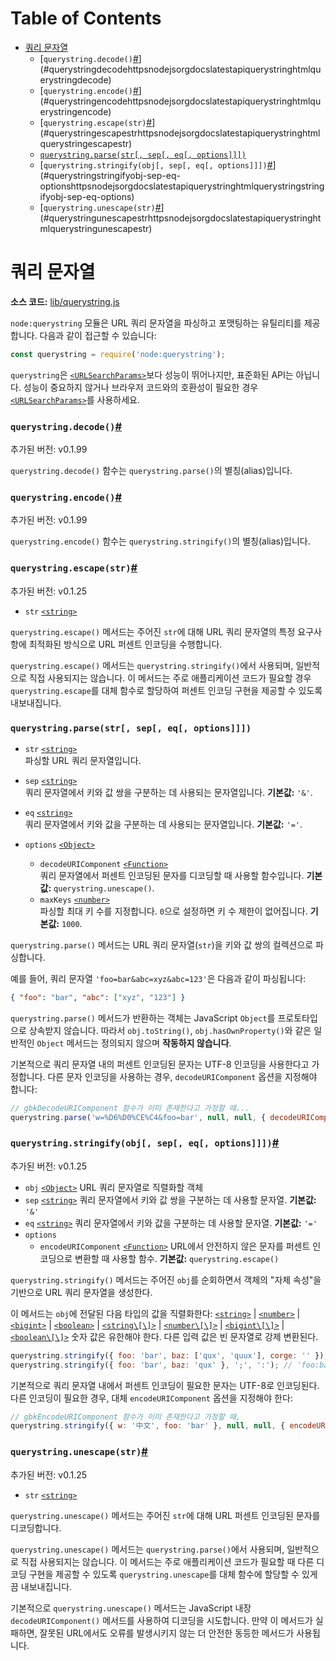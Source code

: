 # Table of Contents

- [쿼리 문자열](#쿼리-문자열)
    - [`querystring.decode()`[#](https://nodejs.org/docs/latest/api/querystring.html#querystringdecode)](#querystringdecodehttpsnodejsorgdocslatestapiquerystringhtmlquerystringdecode)
    - [`querystring.encode()`[#](https://nodejs.org/docs/latest/api/querystring.html#querystringencode)](#querystringencodehttpsnodejsorgdocslatestapiquerystringhtmlquerystringencode)
    - [`querystring.escape(str)`[#](https://nodejs.org/docs/latest/api/querystring.html#querystringescapestr)](#querystringescapestrhttpsnodejsorgdocslatestapiquerystringhtmlquerystringescapestr)
    - [`querystring.parse(str[, sep[, eq[, options]]])`](#querystringparsestr-sep-eq-options)
    - [`querystring.stringify(obj[, sep[, eq[, options]]])`[#](https://nodejs.org/docs/latest/api/querystring.html#querystringstringifyobj-sep-eq-options)](#querystringstringifyobj-sep-eq-optionshttpsnodejsorgdocslatestapiquerystringhtmlquerystringstringifyobj-sep-eq-options)
    - [`querystring.unescape(str)`[#](https://nodejs.org/docs/latest/api/querystring.html#querystringunescapestr)](#querystringunescapestrhttpsnodejsorgdocslatestapiquerystringhtmlquerystringunescapestr)

# 쿼리 문자열

**소스 코드:** [lib/querystring.js](https://github.com/nodejs/node/blob/v23.5.0/lib/querystring.js)

`node:querystring` 모듈은 URL 쿼리 문자열을 파싱하고 포맷팅하는 유틸리티를 제공합니다. 다음과 같이 접근할 수 있습니다:

```js
const querystring = require('node:querystring');
```

`querystring`은 [`<URLSearchParams>`](https://nodejs.org/docs/latest/api/url.html#class-urlsearchparams)보다 성능이 뛰어나지만, 표준화된 API는 아닙니다. 성능이 중요하지 않거나 브라우저 코드와의 호환성이 필요한 경우 [`<URLSearchParams>`](https://nodejs.org/docs/latest/api/url.html#class-urlsearchparams)를 사용하세요.


### `querystring.decode()`[#](https://nodejs.org/docs/latest/api/querystring.html#querystringdecode)

추가된 버전: v0.1.99

`querystring.decode()` 함수는 `querystring.parse()`의 별칭(alias)입니다.


### `querystring.encode()`[#](https://nodejs.org/docs/latest/api/querystring.html#querystringencode)

추가된 버전: v0.1.99

`querystring.encode()` 함수는 `querystring.stringify()`의 별칭(alias)입니다.


### `querystring.escape(str)`[#](https://nodejs.org/docs/latest/api/querystring.html#querystringescapestr)

추가된 버전: v0.1.25

-   `str` [`<string>`](https://developer.mozilla.org/en-US/docs/Web/JavaScript/Data_structures#String_type)

`querystring.escape()` 메서드는 주어진 `str`에 대해 URL 쿼리 문자열의 특정 요구사항에 최적화된 방식으로 URL 퍼센트 인코딩을 수행합니다.

`querystring.escape()` 메서드는 `querystring.stringify()`에서 사용되며, 일반적으로 직접 사용되지는 않습니다. 이 메서드는 주로 애플리케이션 코드가 필요할 경우 `querystring.escape`를 대체 함수로 할당하여 퍼센트 인코딩 구현을 제공할 수 있도록 내보내집니다.


### `querystring.parse(str[, sep[, eq[, options]]])`

- `str` [`<string>`](https://developer.mozilla.org/en-US/docs/Web/JavaScript/Data_structures#String_type)  
  파싱할 URL 쿼리 문자열입니다.
  
- `sep` [`<string>`](https://developer.mozilla.org/en-US/docs/Web/JavaScript/Data_structures#String_type)  
  쿼리 문자열에서 키와 값 쌍을 구분하는 데 사용되는 문자열입니다. **기본값:** `'&'`.
  
- `eq` [`<string>`](https://developer.mozilla.org/en-US/docs/Web/JavaScript/Data_structures#String_type)  
  쿼리 문자열에서 키와 값을 구분하는 데 사용되는 문자열입니다. **기본값:** `'='`.
  
- `options` [`<Object>`](https://developer.mozilla.org/en-US/docs/Web/JavaScript/Reference/Global_Objects/Object)
  - `decodeURIComponent` [`<Function>`](https://developer.mozilla.org/en-US/docs/Web/JavaScript/Reference/Global_Objects/Function)  
    쿼리 문자열에서 퍼센트 인코딩된 문자를 디코딩할 때 사용할 함수입니다. **기본값:** `querystring.unescape()`.
  - `maxKeys` [`<number>`](https://developer.mozilla.org/en-US/docs/Web/JavaScript/Data_structures#Number_type)  
    파싱할 최대 키 수를 지정합니다. `0`으로 설정하면 키 수 제한이 없어집니다. **기본값:** `1000`.

`querystring.parse()` 메서드는 URL 쿼리 문자열(`str`)을 키와 값 쌍의 컬렉션으로 파싱합니다.

예를 들어, 쿼리 문자열 `'foo=bar&abc=xyz&abc=123'`은 다음과 같이 파싱됩니다:

```json
{ "foo": "bar", "abc": ["xyz", "123"] }
```

`querystring.parse()` 메서드가 반환하는 객체는 JavaScript `Object`를 프로토타입으로 상속받지 않습니다. 따라서 `obj.toString()`, `obj.hasOwnProperty()`와 같은 일반적인 `Object` 메서드는 정의되지 않으며 **작동하지 않습니다**.

기본적으로 쿼리 문자열 내의 퍼센트 인코딩된 문자는 UTF-8 인코딩을 사용한다고 가정합니다. 다른 문자 인코딩을 사용하는 경우, `decodeURIComponent` 옵션을 지정해야 합니다:

```js
// gbkDecodeURIComponent 함수가 이미 존재한다고 가정할 때...
querystring.parse('w=%D6%D0%CE%C4&foo=bar', null, null, { decodeURIComponent: gbkDecodeURIComponent });
```


### `querystring.stringify(obj[, sep[, eq[, options]]])`[#](https://nodejs.org/docs/latest/api/querystring.html#querystringstringifyobj-sep-eq-options)

추가된 버전: v0.1.25

-   `obj` [`<Object>`](https://developer.mozilla.org/en-US/docs/Web/JavaScript/Reference/Global_Objects/Object) URL 쿼리 문자열로 직렬화할 객체
-   `sep` [`<string>`](https://developer.mozilla.org/en-US/docs/Web/JavaScript/Data_structures#String_type) 쿼리 문자열에서 키와 값 쌍을 구분하는 데 사용할 문자열. **기본값:** `'&'`
-   `eq` [`<string>`](https://developer.mozilla.org/en-US/docs/Web/JavaScript/Data_structures#String_type) 쿼리 문자열에서 키와 값을 구분하는 데 사용할 문자열. **기본값:** `'='`
-   `options`
    -   `encodeURIComponent` [`<Function>`](https://developer.mozilla.org/en-US/docs/Web/JavaScript/Reference/Global_Objects/Function) URL에서 안전하지 않은 문자를 퍼센트 인코딩으로 변환할 때 사용할 함수. **기본값:** `querystring.escape()`

`querystring.stringify()` 메서드는 주어진 `obj`를 순회하면서 객체의 "자체 속성"을 기반으로 URL 쿼리 문자열을 생성한다.

이 메서드는 `obj`에 전달된 다음 타입의 값을 직렬화한다: [`<string>`](https://developer.mozilla.org/en-US/docs/Web/JavaScript/Data_structures#String_type) | [`<number>`](https://developer.mozilla.org/en-US/docs/Web/JavaScript/Data_structures#Number_type) | [`<bigint>`](https://developer.mozilla.org/en-US/docs/Web/JavaScript/Reference/Global_Objects/BigInt) | [`<boolean>`](https://developer.mozilla.org/en-US/docs/Web/JavaScript/Data_structures#Boolean_type) | [`<string\[\]>`](https://developer.mozilla.org/en-US/docs/Web/JavaScript/Data_structures#String_type) | [`<number\[\]>`](https://developer.mozilla.org/en-US/docs/Web/JavaScript/Data_structures#Number_type) | [`<bigint\[\]>`](https://developer.mozilla.org/en-US/docs/Web/JavaScript/Reference/Global_Objects/BigInt) | [`<boolean\[\]>`](https://developer.mozilla.org/en-US/docs/Web/JavaScript/Data_structures#Boolean_type) 숫자 값은 유한해야 한다. 다른 입력 값은 빈 문자열로 강제 변환된다.

```js
querystring.stringify({ foo: 'bar', baz: ['qux', 'quux'], corge: '' }); // 'foo=bar&baz=qux&baz=quux&corge=' 반환
querystring.stringify({ foo: 'bar', baz: 'qux' }, ';', ':'); // 'foo:bar;baz:qux' 반환
```

기본적으로 쿼리 문자열 내에서 퍼센트 인코딩이 필요한 문자는 UTF-8로 인코딩된다. 다른 인코딩이 필요한 경우, 대체 `encodeURIComponent` 옵션을 지정해야 한다:

```js
// gbkEncodeURIComponent 함수가 이미 존재한다고 가정할 때,
querystring.stringify({ w: '中文', foo: 'bar' }, null, null, { encodeURIComponent: gbkEncodeURIComponent });
```


### `querystring.unescape(str)`[#](https://nodejs.org/docs/latest/api/querystring.html#querystringunescapestr)

추가된 버전: v0.1.25

-   `str` [`<string>`](https://developer.mozilla.org/en-US/docs/Web/JavaScript/Data_structures#String_type)

`querystring.unescape()` 메서드는 주어진 `str`에 대해 URL 퍼센트 인코딩된 문자를 디코딩합니다.

`querystring.unescape()` 메서드는 `querystring.parse()`에서 사용되며, 일반적으로 직접 사용되지는 않습니다. 이 메서드는 주로 애플리케이션 코드가 필요할 때 다른 디코딩 구현을 제공할 수 있도록 `querystring.unescape`를 대체 함수에 할당할 수 있게끔 내보내집니다.

기본적으로 `querystring.unescape()` 메서드는 JavaScript 내장 `decodeURIComponent()` 메서드를 사용하여 디코딩을 시도합니다. 만약 이 메서드가 실패하면, 잘못된 URL에서도 오류를 발생시키지 않는 더 안전한 동등한 메서드가 사용됩니다.


